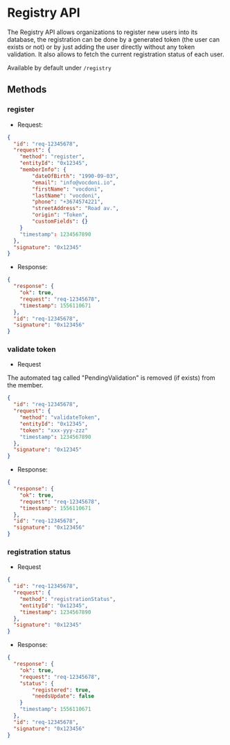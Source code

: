 # Registry API
The Registry API allows organizations to register new users into its database, the registration can be done by a generated token (the user can exists or not) or by just adding the user directly without any token validation. It also allows to fetch the current registration status of each user.

Available by default under `/registry`

## Methods

### register

- Request:

```json
{
  "id": "req-12345678",
  "request": {
    "method": "register",
    "entityId": "0x12345",
    "memberInfo": {
        "dateOfBirth": "1990-09-03",
        "email": "info@vocdoni.io",
        "firstName": "vocdoni",
        "lastName": "vocdoni",
        "phone": "+3674574221",
        "streetAddress": "Road av.",
        "origin": "Token",
        "customFields": {}
    }
    "timestamp": 1234567890
  },
  "signature": "0x12345"
}
```

- Response:

```json
{
  "response": {
    "ok": true,
    "request": "req-12345678",  
    "timestamp": 1556110671
  },
  "id": "req-12345678",
  "signature": "0x123456"
}
```

### validate token

- Request

The automated tag called "PendingValidation" is removed (if exists) from the member.


```json
{
  "id": "req-12345678",
  "request": {
    "method": "validateToken",
    "entityId": "0x12345",
    "token": "xxx-yyy-zzz" 
    "timestamp": 1234567890
  },
  "signature": "0x12345"
}
```

- Response:

```json
{
  "response": {
    "ok": true,
    "request": "req-12345678",  
    "timestamp": 1556110671
  },
  "id": "req-12345678",
  "signature": "0x123456"
}
```

### registration status

- Request

```json
{
  "id": "req-12345678",
  "request": {
    "method": "registrationStatus",
    "entityId": "0x12345",
    "timestamp": 1234567890
  },
  "signature": "0x12345"
}
```

- Response:

```json
{
  "response": {
    "ok": true,
    "request": "req-12345678",  
    "status": {
        "registered": true,
        "needsUpdate": false
    }
    "timestamp": 1556110671
  },
  "id": "req-12345678",
  "signature": "0x123456"
}
```
